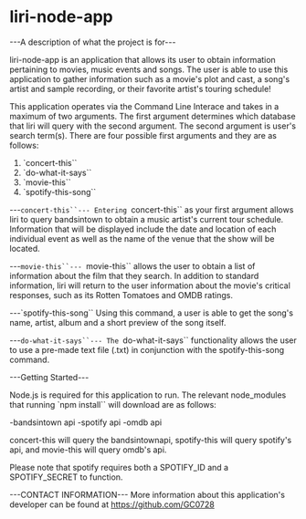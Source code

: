 # liri-node-app

---A description of what the project is for---

liri-node-app is an application that allows its user to obtain information pertaining to movies, music events and songs. The user is able to use this application to gather information such as a movie's plot and cast, a song's artist and sample recording, or their favorite artist's touring schedule!

This application operates via the Command Line Interace and takes in a maximum of two arguments. The first argument determines which database that liri will query with the second argument. The second argument is user's search term(s). There are four possible first arguments and they are as follows:

1. `concert-this``
2. `do-what-it-says``
3. `movie-this``
4. `spotify-this-song``

---`concert-this``---
Entering `concert-this`` as your first argument allows liri to query bandsintown to obtain a music artist's current tour schedule. Information that will be displayed include the date and location of each individual event as well as the name of the venue that the show will be located.

---`movie-this``---
`movie-this`` allows the user to obtain a list of information about the film that they search. In addition to standard information, liri will return to the user information about the movie's critical responses, such as its Rotten Tomatoes and OMDB ratings.

---`spotify-this-song``
Using this command, a user is able to get the song's name, artist, album and a short preview of the song itself. 

---`do-what-it-says``---
The `do-what-it-says`` functionality allows the user to use a pre-made text file (.txt) in conjunction with the spotify-this-song command.

---Getting Started---

Node.js is required for this application to run. The relevant node_modules that running `npm install`` will download are as follows:

-bandsintown api
-spotify api
-omdb api

concert-this will query the bandsintownapi, spotify-this will query spotify's api, and movie-this will query omdb's api. 

Please note that spotify requires both a SPOTIFY_ID and a SPOTIFY_SECRET to function. 

---CONTACT INFORMATION---
More information about this application's developer can be found at https://github.com/GC0728
